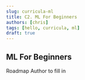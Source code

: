 ```yaml
---
slug: curricula-ml
title: C2. ML For Beginners
authors: [chris]
tags: [hello, curricula, ml]
draft: true
---
```


## ML For Beginners

Roadmap Author to fill in